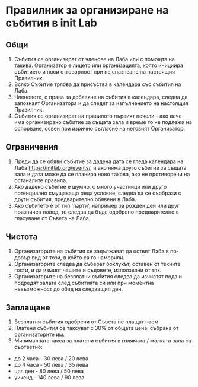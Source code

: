 # Правилник за организиране на събития в init Lab

## Общи

1. Събития се организират от членове на Лаба или с помощта на такива.
   Организатор е лицето или организацията, която инициира събитието
   и носи отговорност при не спазнване на настоящия Правилник.
2. Всяко Събитие трябва да присъства в календара със събития на Лаба.
3. Членовете, с права за добавяне на събития в календара, следва да
   запознаят Организатора и да следят за изпълнението на настоящия
   Правилник.
4. Събития се организират на правилото първият печели - ако вече има
   организирано събитие за същата зала и време то не подлежи на
   оспорване, освен при изрично съгласие на неговият Организатор.

## Ограничения

1. Преди да се обяви събитие за дадена дата се гледа календара на Лаба
   https://initlab.org/events/, и ако няма друго събитие за същата зала
   и дата може да се планира ново такова, ако не противоречи на
   останалите правила.
2. Ако дадено събитие е шумно, с много участници или друго потенциално
   смущаващо реда условие, следва да се съобрази с други събития,
   предварително обявени в Лаба.
3. Ако събитето е от тип 'парти', например за рожден ден или друг
   празничен повод, то следва да бъде одобрено предварително с
   гласуване от Съвета на Лаба.

## Чистота

1. Организаторите на събития се задължават да оствят Лаба в по-добър вид
   от този, в който са го намерили.
2. Организаторите следва да съберат боклукът, оставен от техните гости, и
   да измият чашите и съдовете, използвани от тях.
3. Организаторите на безплатни събития следва да изчистят пода и подредят
   залата след събитията си или при моментна невъзможност до обяд на
   следващия ден.

## Заплащане

1. Безплатни събития одобрени от Съвета не плащат наем.
2. Платени събития се таксуват с 30% от общата цена, събрана от организаторите им.
3. Минималната такса за платени събития в голямата / малката зала са съответно:
  - до 2 часа - 30 лева / 20 лева
  - до 4 часа - 50 лева / 35 лева
  - цял ден - 80 лева / 50 лева
  - уикенд - 140 лева / 90 лева
